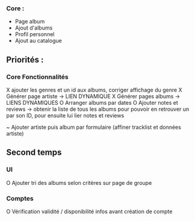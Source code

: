 ### Core :
- Page album
- Ajout d'albums
- Profil personnel
- Ajout au catalogue

## Priorités :

### Core Fonctionnalités
X ajouter les genres et un id aux albums, corriger affichage du genre
X Générer page artiste -> LIEN DYNAMIQUE
X Générer pages albums -> LIENS DYNAMIQUES
O Arranger albums par dates
O Ajouter notes et reviews -> obtenir la liste de tous les albums pour pouvoir en retrouver un par son ID, pour ensuite lui lier notes et reviews

~ Ajouter artiste puis album par formulaire (affiner tracklist et données artiste)


## Second temps
### UI
O Ajouter tri des albums selon critères sur page de groupe

### Comptes
O Vérification validité / disponibilité infos avant création de compte